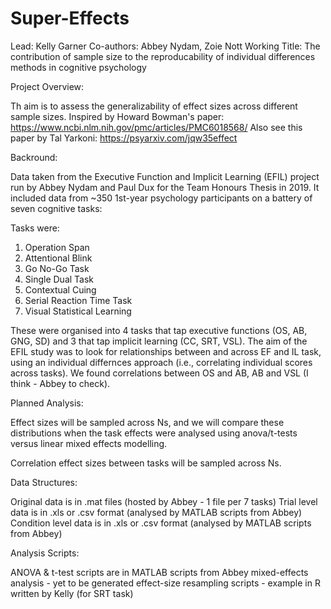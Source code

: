 # Super-Effects

Lead: Kelly Garner
Co-authors: Abbey Nydam, Zoie Nott 
Working Title: The contribution of sample size to the reproducability of individual differences methods in cognitive psychology 

Project Overview:

Th aim is to assess the generalizability of effect sizes across different sample sizes. 
Inspired by Howard Bowman's paper: https://www.ncbi.nlm.nih.gov/pmc/articles/PMC6018568/
Also see this paper by Tal Yarkoni: https://psyarxiv.com/jqw35effect 

Backround: 

Data taken from the Executive Function and Implicit Learning (EFIL) project run by Abbey Nydam and Paul Dux for the Team Honours Thesis in 2019.
It included data from ~350 1st-year psychology participants on a battery of seven cognitive tasks: 

Tasks were:
1. Operation Span
2. Attentional Blink
3. Go No-Go Task
4. Single Dual Task
5. Contextual Cuing
6. Serial Reaction Time Task
7. Visual Statistical Learning

These were organised into 4 tasks that tap executive functions (OS, AB, GNG, SD) and 3 that tap implicit learning (CC, SRT, VSL). The aim of the EFIL study was to look for relationships between and across EF and IL task, using an individual differnces approach (i.e., correlating individual scores across tasks). We found correlations between OS and AB, AB and VSL (I think - Abbey to check).

Planned Analysis:

Effect sizes will be sampled across Ns, and we will compare these distributions when the task effects were analysed using anova/t-tests versus linear mixed effects modelling. 

Correlation effect sizes between tasks will be sampled across Ns.

Data Structures:

Original data is in .mat files (hosted by Abbey - 1 file per 7 tasks)
Trial level data is in .xls or .csv format (analysed by MATLAB scripts from Abbey)
Condition level data is in .xls or .csv format  (analysed by MATLAB scripts from Abbey)

Analysis Scripts:

ANOVA & t-test scripts are in MATLAB scripts from Abbey
mixed-effects analysis - yet to be generated 
effect-size resampling scripts - example in R written by Kelly (for SRT task)
